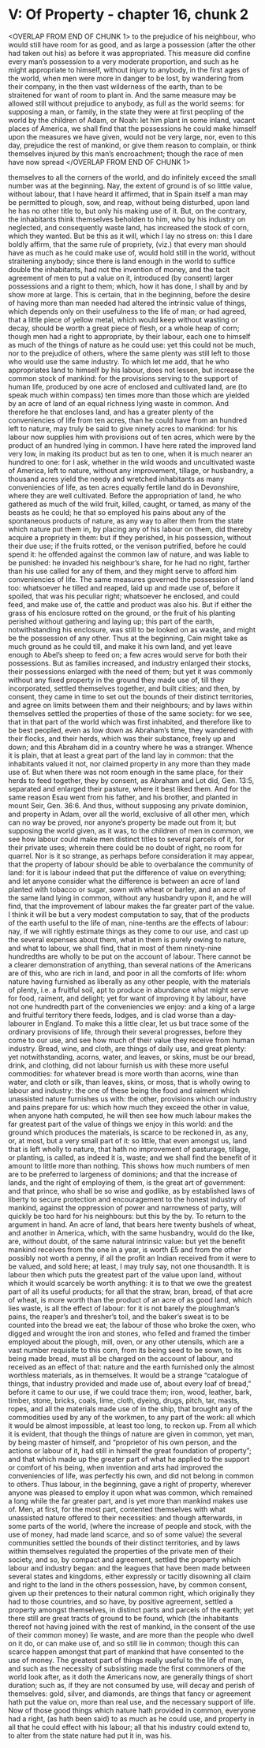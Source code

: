 # V: Of Property - chapter 16, chunk 2

<OVERLAP FROM END OF CHUNK 1>
to the prejudice of his neighbour, who would still have room for as good, and as large a possession (after the other had taken out his) as before it was appropriated. This measure did confine every man’s possession to a very moderate proportion, and such as he might appropriate to himself, without injury to anybody, in the first ages of the world, when men were more in danger to be lost, by wandering from their company, in the then vast wilderness of the earth, than to be straitened for want of room to plant in. And the same measure may be allowed still without prejudice to anybody, as full as the world seems: for supposing a man, or family, in the state they were at first peopling of the world by the children of Adam, or Noah: let him plant in some inland, vacant places of America, we shall find that the possessions he could make himself upon the measures we have given, would not be very large, nor, even to this day, prejudice the rest of mankind, or give them reason to complain, or think themselves injured by this man’s encroachment; though the race of men have now spread
</OVERLAP FROM END OF CHUNK 1>

themselves to all the corners of the world, and do infinitely exceed the small number was at the beginning. Nay, the extent of ground is of so little value, without labour, that I have heard it affirmed, that in Spain itself a man may be permitted to plough, sow, and reap, without being disturbed, upon land he has no other title to, but only his making use of it. But, on the contrary, the inhabitants think themselves beholden to him, who by his industry on neglected, and consequently waste land, has increased the stock of corn, which they wanted. But be this as it will, which I lay no stress on: this I dare boldly affirm, that the same rule of propriety, (viz.) that every man should have as much as he could make use of, would hold still in the world, without straitening anybody; since there is land enough in the world to suffice double the inhabitants, had not the invention of money, and the tacit agreement of men to put a value on it, introduced (by consent) larger possessions and a right to them; which, how it has done, I shall by and by show more at large. This is certain, that in the beginning, before the desire of having more than man needed had altered the intrinsic value of things, which depends only on their usefulness to the life of man; or had agreed, that a little piece of yellow metal, which would keep without wasting or decay, should be worth a great piece of flesh, or a whole heap of corn; though men had a right to appropriate, by their labour, each one to himself as much of the things of nature as he could use: yet this could not be much, nor to the prejudice of others, where the same plenty was still left to those who would use the same industry. To which let me add, that he who appropriates land to himself by his labour, does not lessen, but increase the common stock of mankind: for the provisions serving to the support of human life, produced by one acre of enclosed and cultivated land, are (to speak much within compass) ten times more than those which are yielded by an acre of land of an equal richness lying waste in common. And therefore he that encloses land, and has a greater plenty of the conveniencies of life from ten acres, than he could have from an hundred left to nature, may truly be said to give ninety acres to mankind: for his labour now supplies him with provisions out of ten acres, which were by the product of an hundred lying in common. I have here rated the improved land very low, in making its product but as ten to one, when it is much nearer an hundred to one: for I ask, whether in the wild woods and uncultivated waste of America, left to nature, without any improvement, tillage, or husbandry, a thousand acres yield the needy and wretched inhabitants as many conveniencies of life, as ten acres equally fertile land do in Devonshire, where they are well cultivated. Before the appropriation of land, he who gathered as much of the wild fruit, killed, caught, or tamed, as many of the beasts as he could; he that so employed his pains about any of the spontaneous products of nature, as any way to alter them from the state which nature put them in, by placing any of his labour on them, did thereby acquire a propriety in them: but if they perished, in his possession, without their due use; if the fruits rotted, or the venison putrified, before he could spend it: he offended against the common law of nature, and was liable to be punished: he invaded his neighbour’s share, for he had no right, farther than his use called for any of them, and they might serve to afford him conveniencies of life. The same measures governed the possession of land too: whatsoever he tilled and reaped, laid up and made use of, before it spoiled, that was his peculiar right; whatsoever he enclosed, and could feed, and make use of, the cattle and product was also his. But if either the grass of his enclosure rotted on the ground, or the fruit of his planting perished without gathering and laying up; this part of the earth, notwithstanding his enclosure, was still to be looked on as waste, and might be the possession of any other. Thus at the beginning, Cain might take as much ground as he could till, and make it his own land, and yet leave enough to Abel’s sheep to feed on; a few acres would serve for both their possessions. But as families increased, and industry enlarged their stocks, their possessions enlarged with the need of them; but yet it was commonly without any fixed property in the ground they made use of, till they incorporated, settled themselves together, and built cities; and then, by consent, they came in time to set out the bounds of their distinct territories, and agree on limits between them and their neighbours; and by laws within themselves settled the properties of those of the same society: for we see, that in that part of the world which was first inhabited, and therefore like to be best peopled, even as low down as Abraham’s time, they wandered with their flocks, and their herds, which was their substance, freely up and down; and this Abraham did in a country where he was a stranger. Whence it is plain, that at least a great part of the land lay in common: that the inhabitants valued it not, nor claimed property in any more than they made use of. But when there was not room enough in the same place, for their herds to feed together, they by consent, as Abraham and Lot did, Gen. 13:5, separated and enlarged their pasture, where it best liked them. And for the same reason Esau went from his father, and his brother, and planted in mount Seir, Gen. 36:6. And thus, without supposing any private dominion, and property in Adam, over all the world, exclusive of all other men, which can no way be proved, nor anyone’s property be made out from it; but supposing the world given, as it was, to the children of men in common, we see how labour could make men distinct titles to several parcels of it, for their private uses; wherein there could be no doubt of right, no room for quarrel. Nor is it so strange, as perhaps before consideration it may appear, that the property of labour should be able to overbalance the community of land: for it is labour indeed that put the difference of value on everything; and let anyone consider what the difference is between an acre of land planted with tobacco or sugar, sown with wheat or barley, and an acre of the same land lying in common, without any husbandry upon it, and he will find, that the improvement of labour makes the far greater part of the value. I think it will be but a very modest computation to say, that of the products of the earth useful to the life of man, nine-tenths are the effects of labour: nay, if we will rightly estimate things as they come to our use, and cast up the several expenses about them, what in them is purely owing to nature, and what to labour, we shall find, that in most of them ninety-nine hundredths are wholly to be put on the account of labour. There cannot be a clearer demonstration of anything, than several nations of the Americans are of this, who are rich in land, and poor in all the comforts of life: whom nature having furnished as liberally as any other people, with the materials of plenty, i.e. a fruitful soil, apt to produce in abundance what might serve for food, raiment, and delight; yet for want of improving it by labour, have not one hundredth part of the conveniencies we enjoy: and a king of a large and fruitful territory there feeds, lodges, and is clad worse than a day-labourer in England. To make this a little clear, let us but trace some of the ordinary provisions of life, through their several progresses, before they come to our use, and see how much of their value they receive from human industry. Bread, wine, and cloth, are things of daily use, and great plenty: yet notwithstanding, acorns, water, and leaves, or skins, must be our bread, drink, and clothing, did not labour furnish us with these more useful commodities: for whatever bread is more worth than acorns, wine than water, and cloth or silk, than leaves, skins, or moss, that is wholly owing to labour and industry: the one of these being the food and raiment which unassisted nature furnishes us with: the other, provisions which our industry and pains prepare for us: which how much they exceed the other in value, when anyone hath computed, he will then see how much labour makes the far greatest part of the value of things we enjoy in this world: and the ground which produces the materials, is scarce to be reckoned in, as any, or, at most, but a very small part of it: so little, that even amongst us, land that is left wholly to nature, that hath no improvement of pasturage, tillage, or planting, is called, as indeed it is, waste; and we shall find the benefit of it amount to little more than nothing. This shows how much numbers of men are to be preferred to largeness of dominions; and that the increase of lands, and the right of employing of them, is the great art of government: and that prince, who shall be so wise and godlike, as by established laws of liberty to secure protection and encouragement to the honest industry of mankind, against the oppression of power and narrowness of party, will quickly be too hard for his neighbours: but this by the by. To return to the argument in hand. An acre of land, that bears here twenty bushels of wheat, and another in America, which, with the same husbandry, would do the like, are, without doubt, of the same natural intrinsic value: but yet the benefit mankind receives from the one in a year, is worth £5 and from the other possibly not worth a penny, if all the profit an Indian received from it were to be valued, and sold here; at least, I may truly say, not one thousandth. It is labour then which puts the greatest part of the value upon land, without which it would scarcely be worth anything: it is to that we owe the greatest part of all its useful products; for all that the straw, bran, bread, of that acre of wheat, is more worth than the product of an acre of as good land, which lies waste, is all the effect of labour: for it is not barely the ploughman’s pains, the reaper’s and thresher’s toil, and the baker’s sweat is to be counted into the bread we eat; the labour of those who broke the oxen, who digged and wrought the iron and stones, who felled and framed the timber employed about the plough, mill, oven, or any other utensils, which are a vast number requisite to this corn, from its being seed to be sown, to its being made bread, must all be charged on the account of labour, and received as an effect of that: nature and the earth furnished only the almost worthless materials, as in themselves. It would be a strange “catalogue of things, that industry provided and made use of, about every loaf of bread,” before it came to our use, if we could trace them; iron, wood, leather, bark, timber, stone, bricks, coals, lime, cloth, dyeing, drugs, pitch, tar, masts, ropes, and all the materials made use of in the ship, that brought any of the commodities used by any of the workmen, to any part of the work: all which it would be almost impossible, at least too long, to reckon up. From all which it is evident, that though the things of nature are given in common, yet man, by being master of himself, and “proprietor of his own person, and the actions or labour of it, had still in himself the great foundation of property”; and that which made up the greater part of what he applied to the support or comfort of his being, when invention and arts had improved the conveniencies of life, was perfectly his own, and did not belong in common to others. Thus labour, in the beginning, gave a right of property, wherever anyone was pleased to employ it upon what was common, which remained a long while the far greater part, and is yet more than mankind makes use of. Men, at first, for the most part, contented themselves with what unassisted nature offered to their necessities: and though afterwards, in some parts of the world, (where the increase of people and stock, with the use of money, had made land scarce, and so of some value) the several communities settled the bounds of their distinct territories, and by laws within themselves regulated the properties of the private men of their society, and so, by compact and agreement, settled the property which labour and industry began: and the leagues that have been made between several states and kingdoms, either expressly or tacitly disowning all claim and right to the land in the others possession, have, by common consent, given up their pretences to their natural common right, which originally they had to those countries, and so have, by positive agreement, settled a property amongst themselves, in distinct parts and parcels of the earth; yet there still are great tracts of ground to be found, which (the inhabitants thereof not having joined with the rest of mankind, in the consent of the use of their common money) lie waste, and are more than the people who dwell on it do, or can make use of, and so still lie in common; though this can scarce happen amongst that part of mankind that have consented to the use of money. The greatest part of things really useful to the life of man, and such as the necessity of subsisting made the first commoners of the world look after, as it doth the Americans now, are generally things of short duration; such as, if they are not consumed by use, will decay and perish of themselves: gold, silver, and diamonds, are things that fancy or agreement hath put the value on, more than real use, and the necessary support of life. Now of those good things which nature hath provided in common, everyone had a right, (as hath been said) to as much as he could use, and property in all that he could effect with his labour; all that his industry could extend to, to alter from the state nature had put it in, was his.